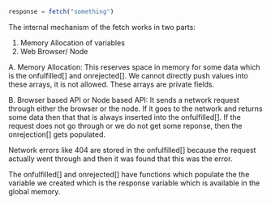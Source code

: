 ```javascript
response = fetch("something")
```
The internal mechanism of the fetch works in two parts:
1. Memory Allocation of variables
2. Web Browser/ Node


A. Memory Allocation: This reserves space in memory for some data which is the onfulfilled[] and onrejected[]. We cannot directly push values into these arrays, it is not allowed. These arrays are private fields.

B. Browser based API or Node based API: It sends a network request through either the browser or the node. If it goes to the network and returns some data then that that is always inserted into the onfulfilled[]. If the request does not go through or we do not get some reponse, then the onrejection[] gets populated.

Network errors like 404 are stored in the onfulfilled[] because the request actually went through and then it was found that this was the error.

The onfulfilled[] and onrejected[] have functions which populate the the variable we created which is the response variable which is available in the global memory.
